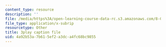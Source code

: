 ```yaml
---
content_type: resource
description: ''
file: /media/https%3A/open-learning-course-data-rc.s3.amazonaws.com/8-03sc-physics-iii-vibrations-and-waves-fall-2016/4a92b53a7b615ef2a3dca4fc68bc9855_BX4QPdP7fT8.vtt
file_type: application/x-subrip
resourcetype: Other
title: 3play caption file
uid: 4a92b53a-7b61-5ef2-a3dc-a4fc68bc9855
---
```

